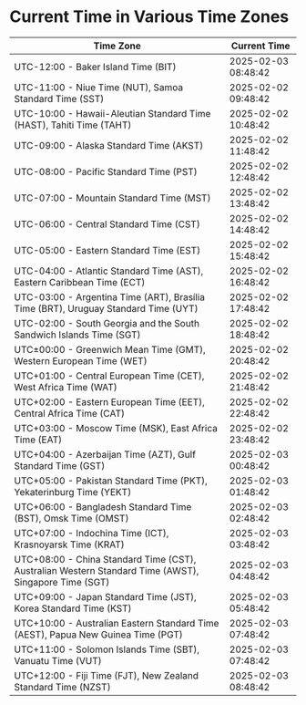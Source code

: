 # Current Time in Various Time Zones

| Time Zone | Current Time |
|-----------|--------------|
| UTC-12:00 - Baker Island Time (BIT) | 2025-02-03 08:48:42 |
| UTC-11:00 - Niue Time (NUT), Samoa Standard Time (SST) | 2025-02-02 09:48:42 |
| UTC-10:00 - Hawaii-Aleutian Standard Time (HAST), Tahiti Time (TAHT) | 2025-02-02 10:48:42 |
| UTC-09:00 - Alaska Standard Time (AKST) | 2025-02-02 11:48:42 |
| UTC-08:00 - Pacific Standard Time (PST) | 2025-02-02 12:48:42 |
| UTC-07:00 - Mountain Standard Time (MST) | 2025-02-02 13:48:42 |
| UTC-06:00 - Central Standard Time (CST) | 2025-02-02 14:48:42 |
| UTC-05:00 - Eastern Standard Time (EST) | 2025-02-02 15:48:42 |
| UTC-04:00 - Atlantic Standard Time (AST), Eastern Caribbean Time (ECT) | 2025-02-02 16:48:42 |
| UTC-03:00 - Argentina Time (ART), Brasília Time (BRT), Uruguay Standard Time (UYT) | 2025-02-02 17:48:42 |
| UTC-02:00 - South Georgia and the South Sandwich Islands Time (SGT) | 2025-02-02 18:48:42 |
| UTC±00:00 - Greenwich Mean Time (GMT), Western European Time (WET) | 2025-02-02 20:48:42 |
| UTC+01:00 - Central European Time (CET), West Africa Time (WAT) | 2025-02-02 21:48:42 |
| UTC+02:00 - Eastern European Time (EET), Central Africa Time (CAT) | 2025-02-02 22:48:42 |
| UTC+03:00 - Moscow Time (MSK), East Africa Time (EAT) | 2025-02-02 23:48:42 |
| UTC+04:00 - Azerbaijan Time (AZT), Gulf Standard Time (GST) | 2025-02-03 00:48:42 |
| UTC+05:00 - Pakistan Standard Time (PKT), Yekaterinburg Time (YEKT) | 2025-02-03 01:48:42 |
| UTC+06:00 - Bangladesh Standard Time (BST), Omsk Time (OMST) | 2025-02-03 02:48:42 |
| UTC+07:00 - Indochina Time (ICT), Krasnoyarsk Time (KRAT) | 2025-02-03 03:48:42 |
| UTC+08:00 - China Standard Time (CST), Australian Western Standard Time (AWST), Singapore Time (SGT) | 2025-02-03 04:48:42 |
| UTC+09:00 - Japan Standard Time (JST), Korea Standard Time (KST) | 2025-02-03 05:48:42 |
| UTC+10:00 - Australian Eastern Standard Time (AEST), Papua New Guinea Time (PGT) | 2025-02-03 07:48:42 |
| UTC+11:00 - Solomon Islands Time (SBT), Vanuatu Time (VUT) | 2025-02-03 07:48:42 |
| UTC+12:00 - Fiji Time (FJT), New Zealand Standard Time (NZST) | 2025-02-03 08:48:42 |
